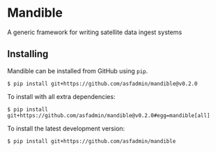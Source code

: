 # Mandible
A generic framework for writing satellite data ingest systems

## Installing
Mandible can be installed from GitHub using `pip`.
```
$ pip install git+https://github.com/asfadmin/mandible@v0.2.0
```

To install with all extra dependencies:
```
$ pip install git+https://github.com/asfadmin/mandible@v0.2.0#egg=mandible[all]
```

To install the latest development version:
```
$ pip install git+https://github.com/asfadmin/mandible
```
